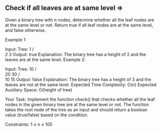 Check if all leaves are at same level  =>
------------------------------------



Given a binary tree with n nodes, determine whether all the leaf nodes are at the same level or not. Return true if all leaf nodes are at the same level, and false otherwise.

Example 1:

Input:
Tree:
    1
   / \
  2   3
Output:
true
Explanation:
The binary tree has a height of 2 and the leaves are at the same level.
Example 2:

Input:
Tree:
    10
   /  \
 20   30
 /  \
 10   15
Output:
false
Explanation:
The binary tree has a height of 3 and the leaves are not at the same level.
Expected Time Complexity: O(n)
Expected Auxiliary Space: O(height of tree)

Your Task:
Implement the function check() that checks whether all the leaf nodes in the given binary tree are at the same level or not. The function takes the root node of the tree as an input and should return a boolean value (true/false) based on the condition.

Constraints:
1 ≤ n ≤ 105
